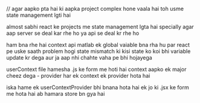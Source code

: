 // agar aapko pta hai ki aapka project complex hone vaala hai toh usme 
state management lgti hai

almost sabhi react ke projects me state management lgta hai
specially agar aap server se deal kar rhe ho ya api se deal kr rhe ho


ham bna rhe hai context api matlab ek global vaiable bna rha hu par react pe uske saath
problem hogi state mismatch ki
kisi state ko koi bhi variable update kr dega aur ja aap nhi chahte
vaha pe bhi hojayega


userContext file hamesha .js ke form me hoti hai
context aapko ek major cheez dega - provider
har ek context ek provider hota hai

iska hame ek userContextProvider bhi bnana hota hai ek
jo ki .jsx ke form me hota hai
ab hamara store bn gya hai
